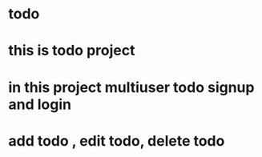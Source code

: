 # todo
# this is todo project
# in this project multiuser todo signup and login 
# add todo , edit todo, delete todo
